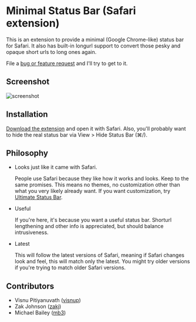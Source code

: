 Minimal Status Bar (Safari extension)
=====================================

This is an extension to provide a minimal (Google Chrome-like) status bar for
Safari. It also has built-in longurl support to convert those pesky and opaque
short urls to long ones again.

File a [bug or feature request][1] and I'll try to get to it.

Screenshot
----------

![screenshot](https://cldup.com/_KsO06MxZt.png)

Installation
------------

[Download the extension][2] and open it with Safari. Also, you'll probably want to hide the real status bar via View > Hide Status Bar (⌘/).

Philosophy
----------

 - Looks just like it came with Safari.

   People use Safari because they like how it works and looks. Keep to the same
   promises. This means no themes, no customization other than what you
   very likely already want. If you want customization, try [Ultimate Status
   Bar][3].

 - Useful

   If you're here, it's because you want a useful status bar. Shorturl
   lengthening and other info is appreciated, but should balance
   intrusiveness.

 - Latest

   This will follow the latest versions of Safari, meaning if Safari changes
   look and feel, this will match only the latest. You might try older versions
   if you're trying to match older Safari versions.

Contributors
------------

 - Visnu Pitiyanuvath ([visnup])
 - Zak Johnson ([zakj])
 - Michael Bailey ([mb3])

[1]: https://github.com/visnup/Minimal-Status-Bar/issues
[2]: https://github.com/visnup/Minimal-Status-Bar/releases/download/v1.10/Minimal.Status.Bar.1.10.safariextz
[3]: http://ultimatestatusbar.com/
[visnup]: https://github.com/visnup
[zakj]: https://github.com/zakj
[mb3]: https://github.com/mb3
